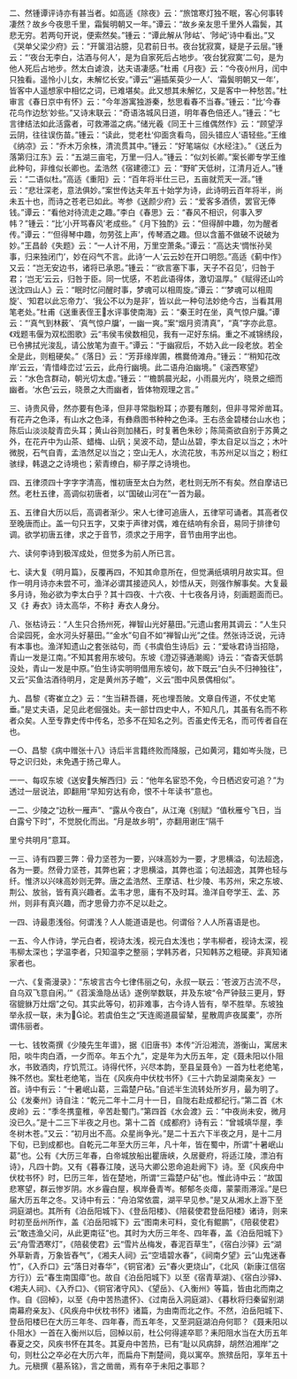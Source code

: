 <!-- { "loadSidebar": true } -->
二、然锺谭评诗亦有甚当者。如高适《除夜》云：“旅馆寒灯独不眠，客心何事转凄然？故乡今夜思千里，霜鬓明朝又一年。”谭云：“故乡亲友思千里外人霜鬓，其悲无穷。若两句开说，便索然矣。”锺云：“谭此解从‘陟岵’、‘陟屺’诗中看出。”又《哭单父梁少府》云：“开箧泪沾臆，见君前日书。夜台犹寂寞，疑是子云层。”锺云：“‘夜台无李白，沽酒与何人’，是为自家死后占地步。‘夜台犹寂寞’二句，是为他人死后占地步。然太白谑浪，达夫语凄感。”杜甫《月夜》云：“今夜州月，闰中只独看。遥怜小儿女，未解忆长安。”谭云“‘遍插茱萸少一人’、‘霜鬓明朝又一年’，皆客中人遥想家中相忆之词，已难堪矣。此又想其未解忆，又是客中一种愁苦。”杜审言《春日京中有怀》云：“今年游寓独游秦，愁思看春不当春。”锺云：“比‘今春花鸟作边愁’妙些。”又诗末联云：“奇语洛城风日道，明年春色倍还人。”锺云：“七言律结法如此活露者，可救滞滥之病。”储光羲《同王十三维偶然作》云：“顾望浮云阴，往往误伤苗。”锺云：“读此，觉老杜‘仰面贪看鸟，回头错应人’语轻些。”王维《纳凉》云：“乔木万余株，清流贯其中。”锺云：“好笔端似《水经注》。”《送丘为落第归江东》云：“五湖三亩宅，万里一归人。”锺云：“似刘长卿。”案长卿专学王维此种句，非维似长卿也。孟浩然《宿建德江》云：“野旷天低树，江清月近人。”锺云：“二语似杜。”高适《重阳》云：“百年将半仕三已，五亩就荒天一涯。”锺云：“悲壮深老，意法俱妙。”案世传达夫年五十始学为诗，此诗明云百年将半，尚未五十也，而诗之苍老已如此。岑参《送颜少府》云：“爱客多酒债，罢官无俸钱。”谭云：“看他对待流走之趣。”李白《春思》云：“春风不相识，何事入罗帏？”锺云：“比‘小开骂春风’老成些。”《月下独酌》云：“但得醉中趣，勿为醒者传。”谭云：“‘但得琴中趣，勿劳弦上声’，传琴酒之趣。但以含蓄不做破不说破为妙。”王昌龄《失题》云：“一人计不用，万里空萧条。”谭云：“高达夫‘惆怅孙吴事，归来独闭门’，妙在闷气不言。此诗‘一人’云云妙在开口明怨。”高适《蓟中作》又云：“岂无安边书，诸将已承恩。”锺云：“‘欲言塞下事，天子不召见’，归咎于君；‘岂无’云云，归咎于臣。同一忧感，不若此语得体，激切温厚。”《赋得还山吟送沈四山人》云：“眠时忆问醒时事，梦魂可以相周旋。”谭云：“‘梦魂可以相周旋’、‘知君以此忘帝力’、‘我公不以为是非’，皆以此一种句法妙绝今古，当看其用笔老处。”杜甫《送重表侄王水评事使南海》云：“秦王时在坐，真气惊户牖。”谭云：“‘真气到林薮’、‘真气惊户牖’，一幽一爽。”案“烟月资清真”，“真”字亦此意。《戏题韦偃为双松图歌》云“韦侯韦侯数相见，我有一疋好东绢。重之不减锦绣段，已令拂拭光浚乱，请公放笔为直干。”谭云：“于幽寂后，不妨入此一段老放。若全全是此，则粗硬矣。”《落日》云：“芳菲缘岸圃，樵爨倚滩舟。”锺云：“‘稍知花改岸’云云，‘青惜峰峦过’云云，此舟行幽境。此二语舟泊幽境。”《滚西寒望》云：“水色含群动，朝光切太虚。”锺云：“‘檐鹊晨光起，小雨晨光内’，晓景之细而幽者。‘水色’云云，晓景之大而幽者，皆体物观理之言。”

三、诗贵风骨，然亦要有色泽，但非寻常脂粉耳；亦要有雕刻，但非寻常斧凿耳。有花卉之色泽，有山水之色泽，有彝鼎图书种种之色泽。王右丞金碧楼台山水也；陈后山淡淡靛青峦头耳；黄山谷则加赭石，时复著色朱砂；陈简斋欲自别于苏黄之外，在花卉中为山茶、蜡梅、山矾；吴波不动，楚山丛碧，李太自足以当之；木叶微脱，石气自青，孟浩然足以当之；空山无人，水流花放，韦苏州足以当之；粉红骇绿，韩退之之诗境也；萦青缭白，柳子厚之诗境也。

四、五律须四十字字字清高，惟初唐至太白为然，老杜则无所不有矣。然自摩诘已然。老杜五律，高调似初唐者，以“国破山河在”一首为最。

五、五律自大历以后，高调者渐少。宋人七律可追唐人，五律罕可诵者。其高者仅至晚唐而止。盖一句只五字，又束于声律对偶，难在结响有余音，易同于排律句调。欲学初唐五律，求之于音节，须求之于用字，音节由用字出也。

六、读何李诗到极浑成处，但觉多为前人所已言。

七、读大复《明月篇》，反覆再四，不知其命意所在，但觉满纸填明月故实耳。但作一明月诗亦未尝不可，渔洋必谓其接迹风人，妙悟从天，则强作解事矣。大复最多月诗，殆必欲为李太白乎？其十四夜、十六夜、十七夜各月诗，刻画题面而已。又《扌寿衣》诗太高华，不称扌寿衣人身分。

八、张枯诗云：“人生只合扬州死，禅智山光好墓田。”元遗山套用其调云：“人生只合梁园死，金水河头好墓田。”“金水”句自不如“禅智山光”之佳。然张诗泛说，元诗有本事也。渔洋知遗山之套张祜句，而《书虞伯生诗后》云：“爱咏君诗当招隐，青山一发是江南。”不知其套用东坡句。东坡《澄迈驿通潮阁》诗云：“杳杳天低鹊没处，青山一发是中原。”伯生诗实明明借用东坡句，故下既云“白头不归神独往”，又云“买鱼沽酒待明月，定是黄州苏子瞻”，义云“图中风景偶相似”。

九、昌黎《寄崔立之》云：“生当耕吾疆，死也埋吾陂。文章自传道，不仗史笔垂。”是丈夫语，足见此老倔强处。夫一部廿四史中人，不知凡几，其虽有名而不称者众矣。人至专靠史传中传名，恐多不在知名之列。否虽史传无名，而可传者自在也。

一○、昌黎《病中赠张十八》诗后半言籍终败而降服，己如黄河，籍如岑头陇，已导之识归处，未免遇于扬己卑人。

一一、每叹东坡《送安失解西归》云：“他年名宦恐不免，今日栖迟安可追？”为透过一层说法，即翻用“早知穷达有命，恨不十年读书”意也。

一二、少陵之“边秋一雁声”、“露从今夜白”，从江淹《别赋》“值秋雁兮飞日，当白露兮下时”，不觉脱化而出。“月是故乡明”，亦翻用谢庄“隔千

里兮共明月”意耳。

一三、诗有四要三弊：骨力坚苍为一要，兴味高妙为一要，才思横溢，句法超逸，各为一要。然骨力坚苍，其弊也窘；才思横溢，其弊也滥；句法超逸，其弊也轻与纤。惟济以兴味高妙则无弊。唐之孟浩然、王摩诘、杜少陵、韦苏州，宋之东坡、荆公、放翁，皆有真兴趣者。孟韦才思，庸有不及时耳。渔洋自夸学王、孟、苏州，则非有真兴趣，而才思骨力亦不足以赴之。

一四、诗最患浅俗。何谓浅？人人能道语是也。何谓俗？人人所喜语是也。

一五、今人作诗，学元白者，视诗太浅，视元白太浅也；学韦柳者，视诗太深，视韦柳太深也；学温李者，只知温李之整丽；学韩苏者，只知韩苏之粗硬。非真知诸家者也。

一六、《复斋漫录》：“东坡言古今七律伟丽之句，永叔一联云：‘苍波万古流不尽，自乌双飞意自闲。’”《苕溪渔隐丛话》遂例举数联，并及东坡“令严钟鼓三更月，野宿貔貅万灶烟”之句。其实此等句，初非难事，古今诗人皆有，举不胜举。东坡独举永叔一联，未为论。若虞伯生之“天连阁道晨留辇，星散周庐夜属橐”，亦所谓伟丽者。

一七、钱牧斋撰《少陵先生年谱》，据《旧唐书》本传“沂沿湘流，游衡山，寓居末阳，啖牛肉白酒，一夕而卒。年五个九”，定是年为大历五年，定《聂未阳以仆阻水，书致酒肉，疗饥荒江。诗得代怀，兴尽本韵，至县呈聂令》一首为杜老绝笔，殊不然也。案杜老绝笔，当在《风疾舟中伏枕书怀》《三十六韵呈湖南亲友》一首。诗中有云：“十暑岷山葛，三霜楚户砧。”自述半生流转处所岁月，最为明了。公《发秦州》诗自注：“乾元二年十二月十一日，自陇右赴成都纪行。”第二首《木皮岭》云：“季冬携童稚，辛苦赴蜀门。”第四首《水会渡》云：“中夜尚未安，微月没已久。”是十二三下半夜之月也。第十二首《成都府》诗有云：“曾城填华屋，季冬树木苍。”又云：“初月出不高。众星尚争光。”是二十五六下半夜之月，是十二月下旬，已到成都也。自乾元二年至大历三年，凡十年，皆在蜀中，所谓“十暑岷山葛”也。公有《大历三年春，白帝城放船出瞿唐峡，久居夔府，将适江陵，漂泊有诗》，凡四十韵。又有《暮春江陵，送马大卿公恩命追赴阙下》诗。至《风疾舟中伏枕书怀》时，巳历三年，皆在楚地，所谓“三霜楚户砧”也。惟此诗中云：“故国悲寒望，群云惨岁阴。水乡霾白屋，枫岸叠青岑。郁郁冬炎瘴，蒙蒙雨滞淫。”是巳届大历五年之冬。又诗中有云：“舟泊常依震，湖平早见参。”是又从湘水上游下至洞庭湖也。其所有《泊岳阳城下》、《登岳阳楼》、《陪裴使君登岳阳楼》诸诗，则来时初至岳州所作，盖《泊岳阳城下》云“图南未可料，变化有鲲鹏”，《陪裴使君》云“敢违渔父问，从此更南征”也。其时为大历三年冬、四年春，盖《泊岳阳城下》云“舟雪洒寒灯”，《陪裴使君》云“雪片丛梅发，春泥百草生”，《宿白沙驿》云“湖外草新青，万象皆舂气”，《湘夫人祠》云“空墙碧水春”，《祠南夕望》云“山鬼迷春竹”，《入乔口》云“落日对春华”，《铜官渚》云“春火更烧山”，《北风（新康江信宿方行》）云“春生南国瘴”也。故自《泊岳阳城下》以至《宿青草湖》、《宿白沙驿》、《湘夫人祠》、《入乔口》、《铜官渚守风》、《望岳》、《入衡州》等篇，皆由北而南之作。自《回棹》，以至《舟中苦热遣怀》、《过南岳入洞庭湖》、《暮秋将归秦留别湖南幕府亲友》、《风疾舟中伏枕书怀》诸篇，为由南而北之作。不然，泊岳阳城下、登岳阳楼巳在大历三年冬、四年春，而五年冬，又至洞庭湖泊舟何耶？《聂耒阳以仆阻水》一首在入衡州以后，回棹以前，杜公何得遽卒耶？耒阳阻水当在大历五年春夏之交，风疾书怀在其冬。其夏舟中苦热，已有“耻以风病辞，胡然泊湘岸”之句，则杜公之卒必在大历六年，而扁舟下荆楚间，竟以寓卒。旅殡岳阳，享年五十九。元稹撰《墓系铭》，言之凿凿，焉有卒于未阳之事耶？


